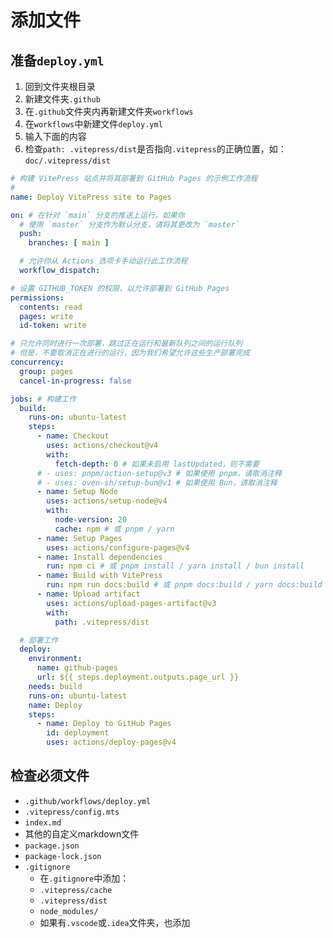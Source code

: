 # 添加文件

## 准备```deploy.yml```

1. 回到文件夹根目录
2. 新建文件夹```.github```
3. 在```.github```文件夹内再新建文件夹```workflows```
4. 在```workflows```中新建文件```deploy.yml```
5. 输入下面的内容
6. 检查```path: .vitepress/dist```是否指向```.vitepress```的正确位置，如：```doc/.vitepress/dist```

```yaml
# 构建 VitePress 站点并将其部署到 GitHub Pages 的示例工作流程
#
name: Deploy VitePress site to Pages

on: # 在针对 `main` 分支的推送上运行。如果你
  # 使用 `master` 分支作为默认分支，请将其更改为 `master`
  push:
    branches: [ main ]

  # 允许你从 Actions 选项卡手动运行此工作流程
  workflow_dispatch:

# 设置 GITHUB_TOKEN 的权限，以允许部署到 GitHub Pages
permissions:
  contents: read
  pages: write
  id-token: write

# 只允许同时进行一次部署，跳过正在运行和最新队列之间的运行队列
# 但是，不要取消正在进行的运行，因为我们希望允许这些生产部署完成
concurrency:
  group: pages
  cancel-in-progress: false

jobs: # 构建工作
  build:
    runs-on: ubuntu-latest
    steps:
      - name: Checkout
        uses: actions/checkout@v4
        with:
          fetch-depth: 0 # 如果未启用 lastUpdated，则不需要
      # - uses: pnpm/action-setup@v3 # 如果使用 pnpm，请取消注释
      # - uses: oven-sh/setup-bun@v1 # 如果使用 Bun，请取消注释
      - name: Setup Node
        uses: actions/setup-node@v4
        with:
          node-version: 20
          cache: npm # 或 pnpm / yarn
      - name: Setup Pages
        uses: actions/configure-pages@v4
      - name: Install dependencies
        run: npm ci # 或 pnpm install / yarn install / bun install
      - name: Build with VitePress
        run: npm run docs:build # 或 pnpm docs:build / yarn docs:build / bun run docs:build
      - name: Upload artifact
        uses: actions/upload-pages-artifact@v3
        with:
          path: .vitepress/dist

  # 部署工作
  deploy:
    environment:
      name: github-pages
      url: ${{ steps.deployment.outputs.page_url }}
    needs: build
    runs-on: ubuntu-latest
    name: Deploy
    steps:
      - name: Deploy to GitHub Pages
        id: deployment
        uses: actions/deploy-pages@v4
```
## 检查必须文件

- ```.github/workflows/deploy.yml```
- ```.vitepress/config.mts```
- ```index.md```
- 其他的自定义markdown文件
- ```package.json```
- ```package-lock.json```
- ```.gitignore```
    - 在```.gitignore```中添加：
    - ```.vitepress/cache```
    - ```.vitepress/dist```
    - ```node_modules/```
    - 如果有```.vscode```或```.idea```文件夹，也添加
